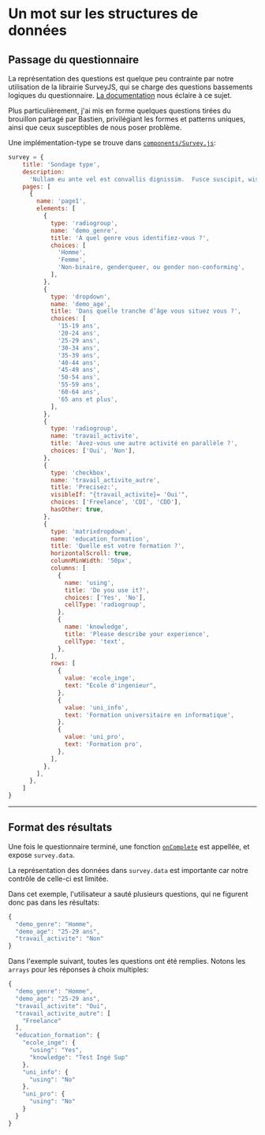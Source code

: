 # Un mot sur les structures de données

## Passage du questionnaire

La représentation des questions est quelque peu contrainte par notre utilisation de la librairie SurveyJS, qui se charge des questions bassements logiques du questionnaire. [La documentation](https://surveyjs.io/Documentation/Library?id=surveymodel) nous éclaire à ce sujet.

Plus particulièrement, j'ai mis en forme quelques questions tirées du brouillon partagé par Bastien, privilégiant les formes et patterns uniques, ainsi que ceux susceptibles de nous poser problème.

Une implémentation-type se trouve dans [`components/Survey.js`](https://github.com/etalab/radar-tech-frontend/blob/master/src/components/Survey.js):

```js
survey = {
    title: 'Sondage type',
    description:
      'Nullam eu ante vel est convallis dignissim.  Fusce suscipit, wisi nec facilisis facilisis, est dui fermentum leo, quis tempor ligula erat quis odio.  Nunc porta vulputate tellus.  Nunc rutrum turpis sed pede.  Sed bibendum.  Aliquam posuere.',
    pages: [
      {
        name: 'page1',
        elements: [
          {
            type: 'radiogroup',
            name: 'demo_genre',
            title: 'À quel genre vous identifiez-vous ?',
            choices: [
              'Homme',
              'Femme',
              'Non-binaire, genderqueer, ou gender non-conforming',
            ],
          },
          {
            type: 'dropdown',
            name: 'demo_age',
            title: 'Dans quelle tranche d’âge vous situez vous ?',
            choices: [
              '15-19 ans',
              '20-24 ans',
              '25-29 ans',
              '30-34 ans',
              '35-39 ans',
              '40-44 ans',
              '45-49 ans',
              '50-54 ans',
              '55-59 ans',
              '60-64 ans',
              '65 ans et plus',
            ],
          },
          {
            type: 'radiogroup',
            name: 'travail_activite',
            title: 'Avez-vous une autre activité en parallèle ?',
            choices: ['Oui', 'Non'],
          },
          {
            type: 'checkbox',
            name: 'travail_activite_autre',
            title: 'Precisez:',
            visibleIf: "{travail_activite}= 'Oui'",
            choices: ['Freelance', 'CDI', 'CDD'],
            hasOther: true,
          },
          {
            type: 'matrixdropdown',
            name: 'education_formation',
            title: 'Quelle est votre formation ?',
            horizontalScroll: true,
            columnMinWidth: '50px',
            columns: [
              {
                name: 'using',
                title: 'Do you use it?',
                choices: ['Yes', 'No'],
                cellType: 'radiogroup',
              },
              {
                name: 'knowledge',
                title: 'Please describe your experience',
                cellType: 'text',
              },
            ],
            rows: [
              {
                value: 'ecole_inge',
                text: "Ecole d'ingenieur",
              },
              {
                value: 'uni_info',
                text: 'Formation universitaire en informatique',
              },
              {
                value: 'uni_pro',
                text: 'Formation pro',
              },
            ],
          },
        ],
      },
    ]
}
```

---

## Format des résultats

Une fois le questionnaire terminé, une fonction [`onComplete`](https://github.com/etalab/radar-tech-frontend/blob/master/src/components/Survey.js#L101) est appellée, et expose `survey.data`.

La représentation des données dans `survey.data` est importante car notre contrôle de celle-ci est limitée.

Dans cet exemple, l'utilisateur a sauté plusieurs questions, qui ne figurent donc pas dans les résultats:

```js
{
  "demo_genre": "Homme",
  "demo_age": "25-29 ans",
  "travail_activite": "Non"
}
```

Dans l'exemple suivant, toutes les questions ont été remplies. Notons les `arrays` pour les réponses à choix multiples:

```js
{
  "demo_genre": "Homme",
  "demo_age": "25-29 ans",
  "travail_activite": "Oui",
  "travail_activite_autre": [
    "Freelance"
  ],
  "education_formation": {
    "ecole_inge": {
      "using": "Yes",
      "knowledge": "Test Ingé Sup"
    },
    "uni_info": {
      "using": "No"
    },
    "uni_pro": {
      "using": "No"
    }
  }
}
```